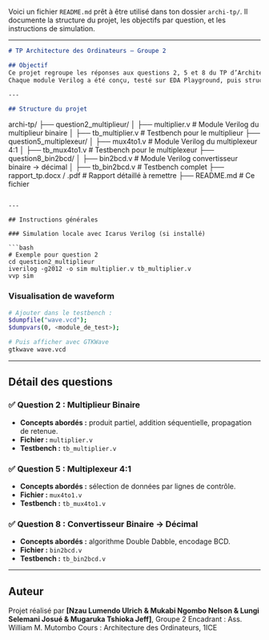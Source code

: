 Voici un fichier `README.md` prêt à être utilisé dans ton dossier `archi-tp/`. Il documente la structure du projet, les objectifs par question, et les instructions de simulation.

---

```markdown
# TP Architecture des Ordinateurs – Groupe 2

## Objectif
Ce projet regroupe les réponses aux questions 2, 5 et 8 du TP d’Architecture des Ordinateurs.  
Chaque module Verilog a été conçu, testé sur EDA Playground, puis structuré ici avec son testbench associé.  

---

## Structure du projet

```

archi-tp/
├── question2\_multiplieur/
│   ├── multiplier.v         # Module Verilog du multiplieur binaire
│   ├── tb\_multiplier.v      # Testbench pour le multiplieur
├── question5\_multiplexeur/
│   ├── mux4to1.v            # Module Verilog du multiplexeur 4:1
│   ├── tb\_mux4to1.v         # Testbench pour le multiplexeur
├── question8\_bin2bcd/
│   ├── bin2bcd.v            # Module Verilog convertisseur binaire -> décimal
│   ├── tb\_bin2bcd.v         # Testbench complet
├── rapport\_tp.docx / .pdf   # Rapport détaillé à remettre
├── README.md                # Ce fichier

````

---

## Instructions générales

### Simulation locale avec Icarus Verilog (si installé)

```bash
# Exemple pour question 2
cd question2_multiplieur
iverilog -g2012 -o sim multiplier.v tb_multiplier.v
vvp sim
````

### Visualisation de waveform

```bash
# Ajouter dans le testbench :
$dumpfile("wave.vcd");
$dumpvars(0, <module_de_test>);

# Puis afficher avec GTKWave
gtkwave wave.vcd
```

---

## Détail des questions

### ✅ Question 2 : Multiplieur Binaire

* **Concepts abordés :** produit partiel, addition séquentielle, propagation de retenue.
* **Fichier :** `multiplier.v`
* **Testbench :** `tb_multiplier.v`

### ✅ Question 5 : Multiplexeur 4:1

* **Concepts abordés :** sélection de données par lignes de contrôle.
* **Fichier :** `mux4to1.v`
* **Testbench :** `tb_mux4to1.v`

### ✅ Question 8 : Convertisseur Binaire → Décimal

* **Concepts abordés :** algorithme Double Dabble, encodage BCD.
* **Fichier :** `bin2bcd.v`
* **Testbench :** `tb_bin2bcd.v`

---

## Auteur

Projet réalisé par **\[Nzau Lumendo Ulrich & Mukabi Ngombo Nelson & Lungi Selemani Josué & Mugaruka Tshioka Jeff]**, Groupe 2
Encadrant : Ass. William M. Mutombo
Cours : Architecture des Ordinateurs, 1ICE

